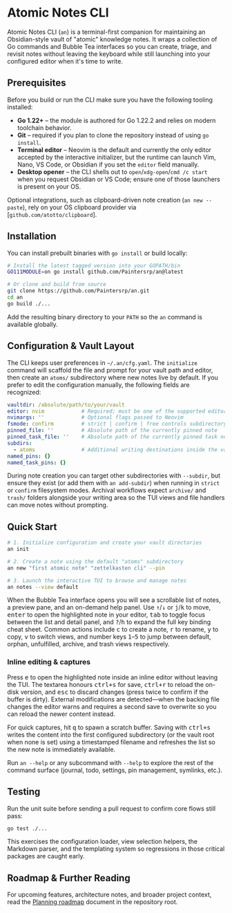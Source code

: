 # Atomic Notes CLI

Atomic Notes CLI (`an`) is a terminal-first companion for maintaining an Obsidian-style vault of "atomic" knowledge notes. It wraps a collection of Go commands and Bubble Tea interfaces so you can create, triage, and revisit notes without leaving the keyboard while still launching into your configured editor when it's time to write.

## Prerequisites

Before you build or run the CLI make sure you have the following tooling installed:

- **Go 1.22+** – the module is authored for Go 1.22.2 and relies on modern toolchain behavior.
- **Git** – required if you plan to clone the repository instead of using `go install`.
- **Terminal editor** – Neovim is the default and currently the only editor accepted by the interactive initializer, but the runtime can launch Vim, Nano, VS Code, or Obsidian if you set the `editor` field manually.
- **Desktop opener** – the CLI shells out to `open`/`xdg-open`/`cmd /c start` when you request Obsidian or VS Code; ensure one of those launchers is present on your OS.

Optional integrations, such as clipboard-driven note creation (`an new --paste`), rely on your OS clipboard provider via [`github.com/atotto/clipboard`].

## Installation

You can install prebuilt binaries with `go install` or build locally:

```bash
# Install the latest tagged version into your GOPATH/bin
GO111MODULE=on go install github.com/Paintersrp/an@latest

# Or clone and build from source
git clone https://github.com/Paintersrp/an.git
cd an
go build ./...
```

Add the resulting binary directory to your `PATH` so the `an` command is available globally.

## Configuration & Vault Layout

The CLI keeps user preferences in `~/.an/cfg.yaml`. The `initialize` command will scaffold the file and prompt for your vault path and editor, then create an `atoms/` subdirectory where new notes live by default. If you prefer to edit the configuration manually, the following fields are recognized:

```yaml
vaultdir: /absolute/path/to/your/vault
editor: nvim            # Required; must be one of the supported editors
nvimargs: ''            # Optional flags passed to Neovim
fsmode: confirm         # strict | confirm | free controls subdirectory enforcement
pinned_file: ''         # Absolute path of the currently pinned note
pinned_task_file: ''    # Absolute path of the currently pinned task note
subdirs:
  - atoms               # Additional writing destinations inside the vault
named_pins: {}
named_task_pins: {}
```

During note creation you can target other subdirectories with `--subdir`, but ensure they exist (or add them with `an add-subdir`) when running in `strict` or `confirm` filesystem modes. Archival workflows expect `archive/` and `trash/` folders alongside your writing area so the TUI views and file handlers can move notes without prompting.

## Quick Start

```bash
# 1. Initialize configuration and create your vault directories
an init

# 2. Create a note using the default "atoms" subdirectory
an new "first atomic note" "zettelkasten cli" --pin

# 3. Launch the interactive TUI to browse and manage notes
an notes --view default
```

When the Bubble Tea interface opens you will see a scrollable list of notes, a preview pane, and an on-demand help panel. Use <kbd>↑</kbd>/<kbd>↓</kbd> or <kbd>j</kbd>/<kbd>k</kbd> to move, <kbd>enter</kbd> to open the highlighted note in your editor, <kbd>tab</kbd> to toggle focus between the list and detail panel, and <kbd>?</kbd>/<kbd>h</kbd> to expand the full key binding cheat sheet. Common actions include <kbd>c</kbd> to create a note, <kbd>r</kbd> to rename, <kbd>y</kbd> to copy, <kbd>v</kbd> to switch views, and number keys <kbd>1</kbd>–<kbd>5</kbd> to jump between default, orphan, unfulfilled, archive, and trash views respectively.

### Inline editing & captures

Press <kbd>e</kbd> to open the highlighted note inside an inline editor without leaving the TUI. The textarea honours <kbd>ctrl+s</kbd> for save, <kbd>ctrl+r</kbd> to reload the on-disk version, and <kbd>esc</kbd> to discard changes (press twice to confirm if the buffer is dirty). External modifications are detected—when the backing file changes the editor warns and requires a second save to overwrite so you can reload the newer content instead.

For quick captures, hit <kbd>q</kbd> to spawn a scratch buffer. Saving with <kbd>ctrl+s</kbd> writes the content into the first configured subdirectory (or the vault root when none is set) using a timestamped filename and refreshes the list so the new note is immediately available.

Run `an --help` or any subcommand with `--help` to explore the rest of the command surface (journal, todo, settings, pin management, symlinks, etc.).

## Testing

Run the unit suite before sending a pull request to confirm core flows still pass:

```bash
go test ./...
```

This exercises the configuration loader, view selection helpers, the Markdown parser, and the templating system so regressions in those critical packages are caught early.

## Roadmap & Further Reading

For upcoming features, architecture notes, and broader project context, read the [Planning roadmap](Planning%20v3.md) document in the repository root.
